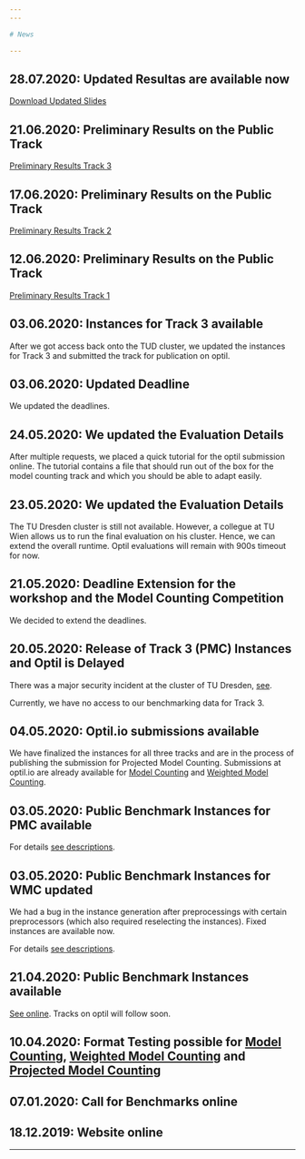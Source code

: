 ```yaml
---
---

# News

---
```

## 28.07.2020: Updated Resultas are available now
[Download Updated Slides](assets/files/2020/MC2020_awards.pdf)

## 21.06.2020: Preliminary Results on the Public Track
[Preliminary Results Track 3](https://cloudstore.zih.tu-dresden.de/index.php/s/mpWHaAogkerFX9s)

## 17.06.2020: Preliminary Results on the Public Track
[Preliminary Results Track 2](https://cloudstore.zih.tu-dresden.de/index.php/s/rspwDPZKc7CCZLH)

## 12.06.2020: Preliminary Results on the Public Track
[Preliminary Results Track 1](https://cloudstore.zih.tu-dresden.de/index.php/s/wwMtxsG8L9ksRxe)

## 03.06.2020: Instances for Track 3 available
After we got access back onto the TUD cluster, we updated the instances for Track 3 and submitted the track for publication on optil.

## 03.06.2020: Updated Deadline
We updated the deadlines.

## 24.05.2020: We updated the Evaluation Details
After multiple requests, we placed a quick tutorial for the optil submission online.
The tutorial contains a file that should run out of the box for the model counting track
and which you should be able to adapt easily.

## 23.05.2020: We updated the Evaluation Details
The TU Dresden cluster is still not available. 
However, a collegue at TU Wien allows us to run the final evaluation on his cluster.
Hence, we can extend the overall runtime. Optil evaluations will remain with 900s timeout for now. 

## 21.05.2020: Deadline Extension for the workshop and the Model Counting Competition
We decided to extend the deadlines.

## 20.05.2020: Release of Track 3 (PMC) Instances and Optil is Delayed
There was a major security incident at the cluster of TU Dresden, 
[see](https://thecyberwire.com/newsletters/daily-briefing/9/96).

Currently, we have no access to our benchmarking data for Track 3.


## 04.05.2020: Optil.io submissions available
We have finalized the instances for all three tracks and are in the process of publishing the submission for Projected Model Counting.
Submissions at optil.io are already available for [Model Counting](https://www.optil.io/optilion/problem/3186) and [Weighted Model Counting](https://www.optil.io/optilion/problem/3187).

## 03.05.2020: Public Benchmark Instances for PMC available
For details [see descriptions](2020/mc_description).

## 03.05.2020: Public Benchmark Instances for WMC updated 
We had a bug in the instance generation after preprocessings with certain preprocessors (which also required 
reselecting the instances). Fixed instances are available now. 

For details [see descriptions](2020/mc_description).

## 21.04.2020: Public Benchmark Instances available 
[See online](2020/mc_description). Tracks on optil will follow soon.

## 10.04.2020: __Format Testing possible for [Model Counting](https://www.optil.io/optilion/problem/3183), [Weighted Model Counting](https://www.optil.io/optilion/problem/3184) and [Projected Model Counting](https://www.optil.io/optilion/problem/3185)__

## 07.01.2020: Call for Benchmarks online

## 18.12.2019: Website online

---
